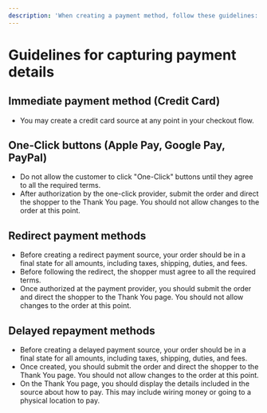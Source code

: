 ```yaml
---
description: 'When creating a payment method, follow these guidelines:'
---
```


# Guidelines for capturing payment details

## **Immediate payment method (Credit Card)**

* You may create a credit card source at any point in your checkout flow.

## **One-Click buttons (Apple Pay, Google Pay, PayPal)**

* Do not allow the customer to click "One-Click" buttons until they agree to all the required terms.
* After authorization by the one-click provider, submit the order and direct the shopper to the Thank You page. You should not allow changes to the order at this point.

## **Redirect payment methods**

* Before creating a redirect payment source, your order should be in a final state for all amounts, including taxes, shipping, duties, and fees.
* Before following the redirect, the shopper must agree to all the required terms.
* Once authorized at the payment provider, you should submit the order and direct the shopper to the Thank You page. You should not allow changes to the order at this point.

## **Delayed repayment methods**

* Before creating a delayed payment source, your order should be in a final state for all amounts, including taxes, shipping, duties, and fees.
* Once created, you should submit the order and direct the shopper to the Thank You page. You should not allow changes to the order at this point.
* On the Thank You page, you should display the details included in the source about how to pay. This may include wiring money or going to a physical location to pay.

